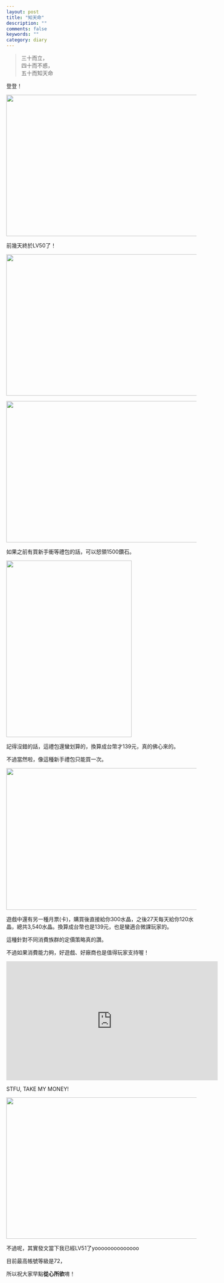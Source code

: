 ```yaml
---
layout: post
title: "知天命"
description: ""
comments: false
keywords: ""
category: diary
---
```

<blockquote><p>三十而立，<br /> 四十而不惑，<br /> 五十而知天命</p></blockquote><p>登登！</p><p><a href="http://i.imgbox.com/Ma7OxIyL.jpg"><img class="alignnone" src="http://i.imgbox.com/Ma7OxIyL.jpg" width="600" height="374" /></a></p><p>前幾天終於LV50了！</p><p><a href="http://i.imgbox.com/YEitmHnB.jpg"><img class="alignnone" src="http://i.imgbox.com/YEitmHnB.jpg" width="600" height="374" /></a></p><p><a href="http://i.imgbox.com/kKS5AQRh.jpg"><img class="alignnone" src="http://i.imgbox.com/kKS5AQRh.jpg" width="600" height="374" /></a></p><p>如果之前有買新手衝等禮包的話，可以怒領1500鑽石。</p><p><a href="http://i.imgbox.com/Ij7NAWyr.png"><img class="alignnone" src="http://i.imgbox.com/Ij7NAWyr.png" width="332" height="467" /></a></p><p>記得沒錯的話，這禮包還蠻划算的，換算成台幣才139元，真的佛心來的。</p><p>不過當然啦，像這種新手禮包只能買一次。</p><p><a href="http://i.imgbox.com/5DD0wuD3.jpg"><img class="alignnone" src="http://i.imgbox.com/5DD0wuD3.jpg" width="600" height="375" /></a></p><p>遊戲中還有另一種月票(卡)，購買後直接給你300水晶，之後27天每天給你120水晶，總共3,540水晶。換算成台幣也是139元，也是蠻適合微課玩家的。</p><p>這種針對不同消費族群的定價策略真的讚。</p><p>不過如果消費能力夠，好遊戲、好廠商也是值得玩家支持喔！</p><p><iframe src="https://www.youtube.com/embed/JQCP85FngzE" width="560" height="315" frameborder="0" allowfullscreen="allowfullscreen"></iframe></p><p>STFU, TAKE MY MONEY!</p><p><a href="http://i.imgbox.com/e41N5yuh.jpg"><img class="alignnone" src="http://i.imgbox.com/e41N5yuh.jpg" width="600" height="374" /></a></p><p>不過呢，其實發文當下我已經LV51了yoooooooooooooo</p><p>目前最高帳號等級是72，</p><p>所以祝大家早點<strong>從心所欲</strong>唷！</p>
